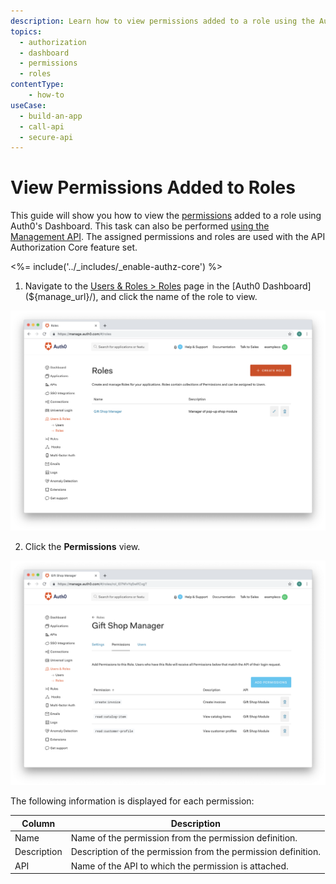 ```yaml
---
description: Learn how to view permissions added to a role using the Auth0 Management Dashboard. For use with Auth0's API Authorization Core feature set.
topics:
  - authorization
  - dashboard
  - permissions
  - roles
contentType: 
    - how-to
useCase:
  - build-an-app
  - call-api
  - secure-api
---
```

# View Permissions Added to Roles

This guide will show you how to view the [permissions](/authorization/concepts/rbac) added to a role using Auth0's Dashboard. This task can also be performed [using the Management API](/authorization/guides/api/view-role-permissions). The assigned permissions and roles are used with the API Authorization Core feature set.

<%= include('../_includes/_enable-authz-core') %>

1. Navigate to the [Users & Roles > Roles](${manage_url}/#/roles) page in the [Auth0 Dashboard](${manage_url}/), and click the name of the role to view.

![Select Role](/media/articles/authorization/role-list.png)

2. Click the **Permissions** view.

![View Permissions](/media/articles/authorization/role-def-permissions.png)

The following information is displayed for each permission:

| **Column** | **Description** |
|----------------|-----------------|
| Name | Name of the permission from the permission definition. |
| Description | Description of the permission from the permission definition. |
| API | Name of the API to which the permission is attached. |